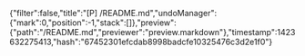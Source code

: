 {"filter":false,"title":"[P] /README.md","undoManager":{"mark":0,"position":-1,"stack":[]},"preview":{"path":"/README.md","previewer":"preview.markdown"},"timestamp":1423632275413,"hash":"67452301efcdab8998badcfe10325476c3d2e1f0"}
